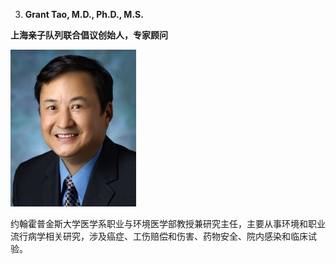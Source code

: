 3. **Grant Tao, M.D., Ph.D., M.S.**

**上海亲子队列联合倡议创始人，专家顾问**

<img src="image/3.jpg" style="zoom:67%;" />

约翰霍普金斯大学医学系职业与环境医学部教授兼研究主任，主要从事环境和职业流行病学相关研究，涉及癌症、工伤赔偿和伤害、药物安全、院内感染和临床试验。

